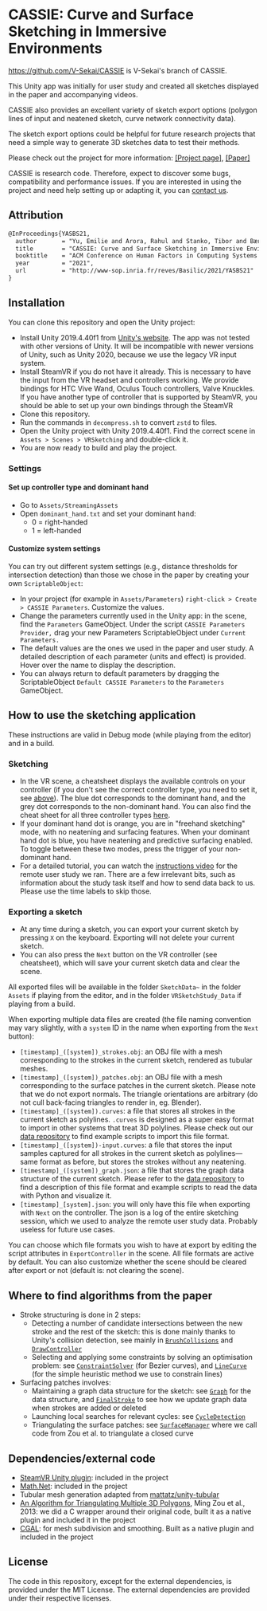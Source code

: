 # CASSIE: Curve and Surface Sketching in Immersive Environments

https://github.com/V-Sekai/CASSIE is V-Sekai's branch of CASSIE.

This Unity app was initially for user study and created all sketches displayed in the paper and accompanying videos.

CASSIE also provides an excellent variety of sketch export options (polygon lines of input and neatened sketch, curve network connectivity data).

The sketch export options could be helpful for future research projects that need a simple way to generate 3D sketches data to test their methods.

Please check out the project for more information: [[Project page]](https://em-yu.github.io/research/cassie/), [[Paper]](http://www-sop.inria.fr/reves/Basilic/2021/YASBS21/CASSIE_author_version.pdf)

CASSIE is research code. Therefore, expect to discover some bugs, compatibility and performance issues. If you are interested in using the project and need help setting up or adapting it, you can [contact us](https://github.com/V-Sekai/cassie/issues).

## Attribution

```latex
@InProceedings{YASBS21,
  author       = "Yu, Emilie and Arora, Rahul and Stanko, Tibor and Bærentzen, J. Andreas and Singh, Karan and Bousseau, Adrien",
  title        = "CASSIE: Curve and Surface Sketching in Immersive Environments",
  booktitle    = "ACM Conference on Human Factors in Computing Systems (CHI)",
  year         = "2021",
  url          = "http://www-sop.inria.fr/reves/Basilic/2021/YASBS21"
}
```

## Installation

You can clone this repository and open the Unity project:

* Install Unity 2019.4.40f1 from [Unity's website](https://unity3d.com/fr/get-unity/download/archive). The app was not tested with other versions of Unity. It will be incompatible with newer versions of Unity, such as Unity 2020, because we use the legacy VR input system.
* Install SteamVR if you do not have it already. This is necessary to have the input from the VR headset and controllers working. We provide bindings for HTC Vive Wand, Oculus Touch controllers, Valve Knuckles. If you have another type of controller that is supported by SteamVR, you should be able to set up your own bindings through the SteamVR 
* Clone this repository.
* Run the commands in `decompress.sh` to convert `zstd` to files.
* Open the Unity project with Unity 2019.4.40f1. Find the correct scene in `Assets > Scenes > VRSketching` and double-click it.
* You are now ready to build and play the project.

### Settings

#### Set up controller type and dominant hand

* Go to `Assets/StreamingAssets`
* Open `dominant_hand.txt` and set your dominant hand:
  * 0 = right-handed
  * 1 = left-handed

#### Customize system settings

You can try out different system settings (e.g., distance thresholds for intersection detection) than those we chose in the paper by creating your own `ScriptableObject`:

* In your project (for example in `Assets/Parameters`) `right-click > Create > CASSIE Parameters`. Customize the values.
* Change the parameters currently used in the Unity app: in the scene, find the `Parameters` GameObject. Under the script `CASSIE Parameters Provider,` drag your new Parameters ScriptableObject under `Current Parameters.`
* The default values are the ones we used in the paper and user study. A detailed description of each parameter (units and effect) is provided. Hover over the name to display the description.
* You can always return to default parameters by dragging the ScriptableObject `Default CASSIE Parameters` to the `Parameters` GameObject.

## How to use the sketching application

These instructions are valid in Debug mode (while playing from the editor) and in a build.

### Sketching

* In the VR scene, a cheatsheet displays the available controls on your controller (if you don't see the correct controller type, you need to set it, see [above](#set-up-controller-type-and-dominant-hand)). The blue dot corresponds to the dominant hand, and the grey dot corresponds to the non-dominant hand. You can also find the cheat sheet for all three controller types [here](http://www-sop.inria.fr/members/Emilie.Yu/Controllers-cheatseet.pdf).
* If your dominant hand dot is orange, you are in "freehand sketching" mode, with no neatening and surfacing features. When your dominant hand dot is blue, you have neatening and predictive surfacing enabled. To toggle between these two modes, press the trigger of your non-dominant hand.
* For a detailed tutorial, you can watch the [instructions video](https://youtu.be/Z2JEOQJK8cg) for the remote user study we ran. There are a few irrelevant bits, such as information about the study task itself and how to send data back to us. Please use the time labels to skip those.

### Exporting a sketch

* At any time during a sketch, you can export your current sketch by pressing `X` on the keyboard. Exporting will not delete your current sketch.
* You can also press the `Next` button on the VR controller (see cheatsheet), which will save your current sketch data and clear the scene.

All exported files will be available in the folder `SketchData~` in the folder `Assets` if playing from the editor, and in the folder `VRSketchStudy_Data` if playing from a build.

When exporting multiple data files are created (the file naming convention may vary slightly, with a `system` ID in the name when exporting from the `Next` button):

* `[timestamp]_([system])_strokes.obj`: an OBJ file with a mesh corresponding to the strokes in the current sketch, rendered as tubular meshes.
* `[timestamp]_([system])_patches.obj`: an OBJ file with a mesh corresponding to the surface patches in the current sketch. Please note that we do not export normals. The triangle orientations are arbitrary (do not cull back-facing triangles to render in, eg. Blender).
* `[timestamp]_([system]).curves`: a file that stores all strokes in the current sketch as polylines. `.curves` is designed as a super easy format to import in other systems that treat 3D polylines. Please check out our [data repository](https://gitlab.inria.fr/D3/cassie-data) to find example scripts to import this file format.
* `[timestamp]_([system])-input.curves`: a file that stores the input samples captured for all strokes in the current sketch as polylines—same format as before, but stores the strokes without any neatening.
* `[timestamp]_([system])_graph.json`: a file that stores the graph data structure of the current sketch. Please refer to the [data repository](https://gitlab.inria.fr/D3/cassie-data) to find a description of this file format and example scripts to read the data with Python and visualize it.
* `[timestamp]_[system].json`: you will only have this file when exporting with `Next` on the controller. The json is a log of the entire sketching session, which we used to analyze the remote user study data. Probably useless for future use cases.

You can choose which file formats you wish to have at export by editing the script attributes in `ExportController` in the scene. All file formats are active by default. You can also customize whether the scene should be cleared after export or not (default is: not clearing the scene).

## Where to find algorithms from the paper

* Stroke structuring is done in 2 steps:
  * Detecting a number of candidate intersections between the new stroke and the rest of the sketch: this is done mainly thanks to Unity's collision detection, see mainly in [`BrushCollisions`](/Assets/Scripts/Select/BrushCollisions.cs) and [`DrawController`](/Assets/Scripts/Create/Sketch/DrawController.cs#L258) 
  * Selecting and applying some constraints by solving an optimisation problem: see [`ConstraintSolver`](/Assets/Scripts/Create/Sketch/Beautify/ConstraintSolver.cs) (for Bezier curves), and [`LineCurve`](/Assets/Scripts/Curves/LineCurve.cs#L117) (for the simple heuristic method we use to constrain lines)
* Surfacing patches involves:
  * Maintaining a graph data structure for the sketch: see [`Graph`](/Assets/Scripts/Data/Graph/Graph.cs) for the data structure, and [`FinalStroke`](/Assets/Scripts/Data/Strokes/FinalStroke.cs) to see how we update graph data when strokes are added or deleted
  * Launching local searches for relevant cycles: see [`CycleDetection`](/Assets/Scripts/Data/Graph/CycleDetection.cs)
  * Triangulating the surface patches: see [`SurfaceManager`](/Assets/Scripts/Create/Surface/SurfaceManager.cs#L166) where we call code from Zou et al. to triangulate a closed curve

## Dependencies/external code

* [SteamVR Unity plugin](https://assetstore.unity.com/packages/tools/integration/steamvr-plugin-32647): included in the project
* [Math.Net](https://numerics.mathdotnet.com/): included in the project
* Tubular mesh generation adapted from [mattatz/unity-tubular](mattatz/unity-tubular)
* [An Algorithm for Triangulating Multiple 3D Polygons](https://www.cse.wustl.edu/~taoju/zoum/projects/TriMultPoly/index.html), Ming Zou et al., 2013: we did a C wrapper around their original code, built it as a native plugin and included it in the project
* [CGAL](https://www.cgal.org/): for mesh subdivision and smoothing. Built as a native plugin and included in the project

## License

The code in this repository, except for the external dependencies, is provided under the MIT License. The external dependencies are provided under their respective licenses.
